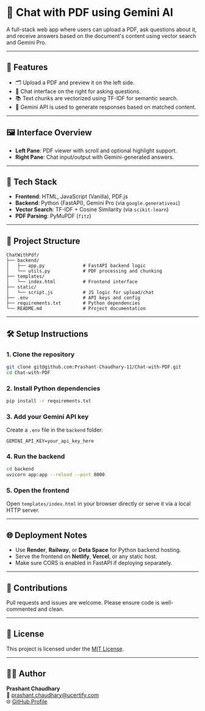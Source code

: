 # 📄 Chat with PDF using Gemini AI

A full-stack web app where users can upload a PDF, ask questions about it, and receive answers based on the document's content using vector search and Gemini Pro.

---

## 🔧 Features

- 🗂 Upload a PDF and preview it on the left side.
- 💬 Chat interface on the right for asking questions.
- 📚 Text chunks are vectorized using TF-IDF for semantic search.
- 🤖 Gemini API is used to generate responses based on matched content.

---

## 🖼 Interface Overview

- **Left Pane**: PDF viewer with scroll and optional highlight support.
- **Right Pane**: Chat input/output with Gemini-generated answers.

---

## 🚀 Tech Stack

- **Frontend**: HTML, JavaScript (Vanilla), PDF.js
- **Backend**: Python (FastAPI), Gemini Pro (via `google.generativeai`)
- **Vector Search**: TF-IDF + Cosine Similarity (via `scikit-learn`)
- **PDF Parsing**: PyMuPDF (`fitz`)

---

## 📁 Project Structure

```
ChatWithPdf/
├── backend/
│   ├── app.py              # FastAPI backend logic
│   └── utils.py            # PDF processing and chunking
├── templates/
│   └── index.html          # Frontend interface
├── static/
│   └── script.js           # JS logic for upload/chat
├── .env                    # API keys and config
├── requirements.txt        # Python dependencies
└── README.md               # Project documentation
```

---

## 🛠 Setup Instructions

### 1. Clone the repository
```bash
git clone git@github.com:Prashant-Chaudhary-11/Chat-with-PDF.git
cd Chat-with-PDF
```

### 2. Install Python dependencies
```bash
pip install -r requirements.txt
```

### 3. Add your Gemini API key
Create a `.env` file in the `backend` folder:
```
GEMINI_API_KEY=your_api_key_here
```

### 4. Run the backend
```bash
cd backend
uvicorn app:app --reload --port 8000
```

### 5. Open the frontend
Open `templates/index.html` in your browser directly or serve it via a local HTTP server.

---

## 🌐 Deployment Notes

- Use **Render**, **Railway**, or **Deta Space** for Python backend hosting.
- Serve the frontend on **Netlify**, **Vercel**, or any static host.
- Make sure CORS is enabled in FastAPI if deploying separately.

---

## 🤝 Contributions

Pull requests and issues are welcome. Please ensure code is well-commented and clean.

---

## 🧠 License

This project is licensed under the [MIT License](LICENSE).

---

## 🙋‍♂️ Author

**Prashant Chaudhary**  
📧 [prashant.chaudhary@ucertify.com](mailto:prashant.chaudhary@ucertify.com)  
🌐 [GitHub Profile](https://github.com/Prashant-Chaudhary-11)
